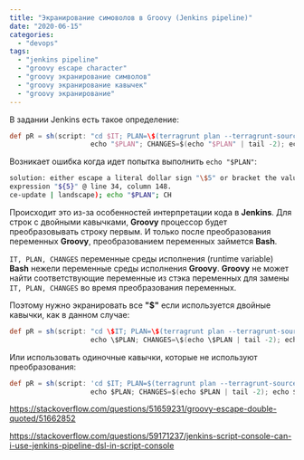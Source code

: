 ```yaml
---
title: "Экранирование симоволов в Groovy (Jenkins pipeline)"
date: "2020-06-15"
categories:
  - "devops"
tags:
  - "jenkins pipeline"
  - "groovy escape character"
  - "groovy экранирование символов"
  - "groovy экранирование кавычек"
  - "groovy экранирование"
---
```

В задании Jenkins есть такое определение:

```groovy
def pR = sh(script: "cd $IT; PLAN=\$(terragrunt plan --terragrunt-source-update | landscape);
                    echo "$PLAN"; CHANGES=$(echo "$PLAN" | tail -2); echo $CHANGES")
```
Возникает ошибка когда идет попытка выполнить `echo "$PLAN"`:

```bash
solution: either escape a literal dollar sign "\$5" or bracket the value
expression "${5}" @ line 34, column 148.
ce-update | landscape); echo "$PLAN"; CH
```
<!--more-->

Происходит это из-за особенностей интерпретации кода в **Jenkins**.
Для строк с двойными кавычками, **Groovy** процессор будет преобразовывать строку первым.
И только после преобразования переменных **Groovy**, преобразованием переменных займется **Bash**.

`IT, PLAN, CHANGES` переменные среды исполнения (runtime variable) **Bash** нежели переменные среды исполнения **Groovy**.
**Groovy** не может найти соответствующие переменные из стэка переменных для замены `IT, PLAN, CHANGES` во время преобразования переменных.

Поэтому нужно экранировать все **"$"** если используется двойные кавычки, как в данном случае:

```groovy
def pR = sh(script: "cd \$IT; PLAN=\$(terragrunt plan --terragrunt-source-update | landscape);
                    echo \$PLAN; CHANGES=\$(echo \$PLAN | tail -2); echo \$CHANGES")

```

Или использовать одиночные кавычки, которые не используют преобразования:

```groovy
def pR = sh(script: 'cd $IT; PLAN=$(terragrunt plan --terragrunt-source-update | landscape);
                    echo $PLAN; CHANGES=$(echo $PLAN | tail -2); echo $CHANGES')

```

https://stackoverflow.com/questions/51659231/groovy-escape-double-quoted/51662852

https://stackoverflow.com/questions/59171237/jenkins-script-console-can-i-use-jenkins-pipeline-dsl-in-script-console
